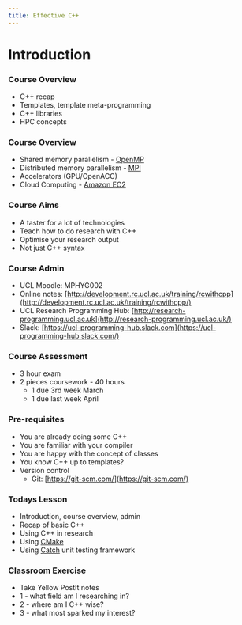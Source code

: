 ```yaml
---
title: Effective C++ 
---
```


# Introduction

### Course Overview

* C++ recap
* Templates, template meta-programming
* C++ libraries
* HPC concepts


### Course Overview

* Shared memory parallelism - [OpenMP](http://www.openmp.org)
* Distributed memory parallelism - [MPI](http://www.open-mpi.org)
* Accelerators (GPU/OpenACC)
* Cloud Computing - [Amazon EC2](http://aws.amazon.com/)


### Course Aims

* A taster for a lot of technologies
* Teach how to do research with C++
* Optimise your research output
* Not just C++ syntax


### Course Admin

* UCL Moodle: MPHYG002
* Online notes: [http://development.rc.ucl.ac.uk/training/rcwithcpp](http://development.rc.ucl.ac.uk/training/rcwithcpp/)
* UCL Research Programming Hub: [http://research-programming.ucl.ac.uk](http://research-programming.ucl.ac.uk/)
* Slack: [https://ucl-programming-hub.slack.com](https://ucl-programming-hub.slack.com/)


### Course Assessment

* 3 hour exam
* 2 pieces coursework - 40 hours
    * 1 due 3rd week March
    * 1 due last week April


### Pre-requisites

* You are already doing some C++
* You are familiar with your compiler
* You are happy with the concept of classes
* You know C++ up to templates?
* Version control 
    * Git: [https://git-scm.com/](https://git-scm.com/)


### Todays Lesson

* Introduction, course overview, admin
* Recap of basic C++
* Using C++ in research
* Using [CMake](http://www.cmake.org)
* Using [Catch](https://github.com/philsquared/Catch) unit testing framework
 

### Classroom Exercise

* Take Yellow PostIt notes
* 1 - what field am I researching in?
* 2 - where am I C++ wise?
* 3 - what most sparked my interest?

